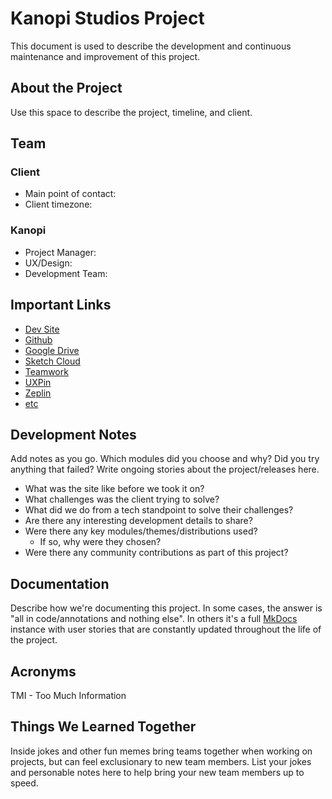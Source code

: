 # Kanopi Studios Project

This document is used to describe the development and continuous maintenance and
 improvement of this project.

## About the Project
Use this space to describe the project, timeline, and client.

## Team
### Client
* Main point of contact:
* Client timezone:

### Kanopi
* Project Manager:
* UX/Design:
* Development Team:

## Important Links
* [Dev Site](link_url)
* [Github](link_url)
* [Google Drive](link_url)
* [Sketch Cloud](link_url)
* [Teamwork](link_url)
* [UXPin](link_url)
* [Zeplin](link_url)
* [etc](link_url)

## Development Notes
Add notes as you go.  Which modules did you choose and why?  Did you try
anything that failed?  Write ongoing stories about the project/releases here.

* What was the site like before we took it on? 
* What challenges was the client trying to solve?
* What did we do from a tech standpoint to solve their challenges?
* Are there any interesting development details to share?
* Were there any key modules/themes/distributions used?
  * If so, why were they chosen?
* Were there any community contributions as part of this project?

## Documentation
Describe how we're documenting this project.  In some cases, the answer is "all
in code/annotations and nothing else".  In others it's a full
[MkDocs](https://www.mkdocs.org/) instance with user stories that are constantly
 updated throughout the life of the project.

## Acronyms
TMI - Too Much Information

## Things We Learned Together
Inside jokes and other fun memes bring teams together when working on projects,
but can feel exclusionary to new team members.  List your jokes and personable
notes here to help bring your new team members up to speed.
